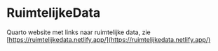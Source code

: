 # RuimtelijkeData
Quarto website met links naar ruimtelijke data, zie [https://ruimtelijkedata.netlify.app/](https://ruimtelijkedata.netlify.app/)

